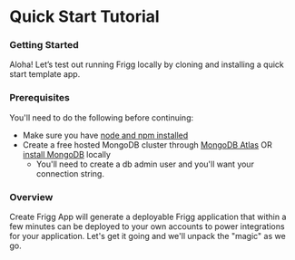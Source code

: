 # Quick Start Tutorial

### Getting Started

Aloha! Let’s test out running Frigg locally by cloning and installing a quick start template app.&#x20;

### Prerequisites

You'll need to do the following before continuing:

* Make sure you have [node and npm installed](https://docs.npmjs.com/downloading-and-installing-node-js-and-npm)
* Create a free hosted MongoDB cluster through [MongoDB Atlas](https://www.mongodb.com/atlas/database) OR [install MongoDB](https://www.mongodb.com/docs/manual/installation/) locally
  * You'll need to create a db admin user and you'll want your connection string.

### Overview

Create Frigg App will generate a deployable Frigg application that within a few minutes can be deployed to your own accounts to power integrations for your application. Let's get it going and we'll unpack the "magic" as we go.
